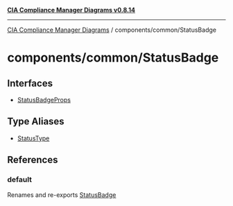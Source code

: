 [**CIA Compliance Manager Diagrams v0.8.14**](../../../README.md)

***

[CIA Compliance Manager Diagrams](../../../modules.md) / components/common/StatusBadge

# components/common/StatusBadge

## Interfaces

- [StatusBadgeProps](interfaces/StatusBadgeProps.md)

## Type Aliases

- [StatusType](type-aliases/StatusType.md)

## References

### default

Renames and re-exports [StatusBadge](../../variables/StatusBadge.md)
